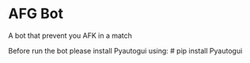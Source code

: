 # AFG Bot
A bot that prevent you AFK in a match 

Before run the bot please install Pyautogui using: # pip install Pyautogui
